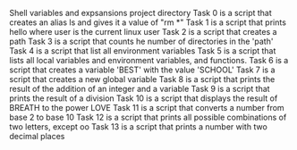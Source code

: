 Shell variables and expsansions project directory
Task 0 is a script that creates an alias ls and gives it a value of "rm *"
Task 1 is a script that prints hello where user is the current linux user
Task 2 is a script that creates a path
Task 3 is a script that counts he number of directories in the 'path'
Task 4 is a script that list all environment variables
Task 5 is a script that lists all local variables and environment variables, and functions. 
Task 6 is a script that creates a variable 'BEST' with the value 'SCHOOL'
Task 7 is a script that creates a new global variable
Task 8 is a script that prints the result of the addition of an integer and a variable
Task 9 is a script that prints the result of a division 
Task 10 is a script that displays the result of BREATH to the power LOVE
Task 11 is a script that converts a number from base 2 to base 10
Task 12 is a script that prints all possible combinations of two letters, except oo 
Task 13 is a script that prints a number with two decimal places   
